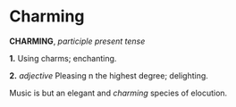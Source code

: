 # Charming

**CHARMING**, _participle present tense_

**1.** Using charms; enchanting.

**2.** _adjective_ Pleasing n the highest degree; delighting.

Music is but an elegant and _charming_ species of elocution.